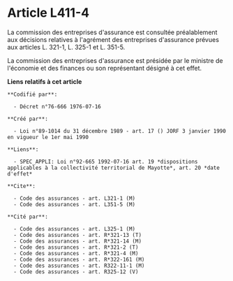 # Article L411-4

La commission des entreprises d'assurance est consultée préalablement aux décisions relatives à l'agrément des entreprises
d'assurance prévues aux articles L. 321-1, L. 325-1 et L. 351-5.

La commission des entreprises d'assurance est présidée par le ministre de l'économie et des finances ou son représentant
désigné à cet effet.

**Liens relatifs à cet article**

	**Codifié par**:

	  - Décret n°76-666 1976-07-16

	**Créé par**:

	  - Loi n°89-1014 du 31 décembre 1989 - art. 17 () JORF 3 janvier 1990 en vigueur le 1er mai 1990

	**Liens**:

	  - SPEC_APPLI: Loi n°92-665 1992-07-16 art. 19 *dispositions applicables à la collectivité territorial de Mayotte*, art. 20 *date d'effet*

	**Cite**:

	  - Code des assurances - art. L321-1 (M)
	  - Code des assurances - art. L351-5 (M)

	**Cité par**:

	  - Code des assurances - art. L325-1 (M)
	  - Code des assurances - art. R*321-13 (T)
	  - Code des assurances - art. R*321-14 (M)
	  - Code des assurances - art. R*321-2 (T)
	  - Code des assurances - art. R*321-4 (M)
	  - Code des assurances - art. R*322-161 (M)
	  - Code des assurances - art. R322-11-1 (M)
	  - Code des assurances - art. R325-12 (V)
